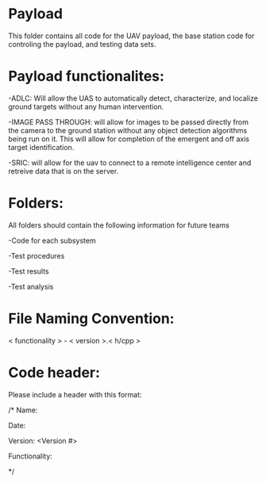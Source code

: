 Payload
========
This folder contains all code for the UAV payload, the base station code for controling the payload, and testing data sets.

Payload functionalites:
========================
-ADLC: Will allow the UAS to automatically detect, characterize, and localize ground targets
without any human intervention. 

-IMAGE PASS THROUGH: will allow for images to be passed directly from the camera to the ground station without any object
detection algorithms being run on it. This will allow for completion of the emergent and off axis target identification.

-SRIC: will allow for the uav to connect to a remote intelligence center and retreive data that is on the server.

Folders:
=========
All folders should contain the following information for future teams
  
  -Code for each subsystem
  
  -Test procedures
  
  -Test results
  
  -Test analysis

File Naming Convention:
==================
< functionality > - < version >.< h/cpp >


Code header:
=============
Please include a header with this format:

/*
Name: <your name>

Date: <date of last modification>

Version: <Version #>

Functionality: <what does it do>

*/
